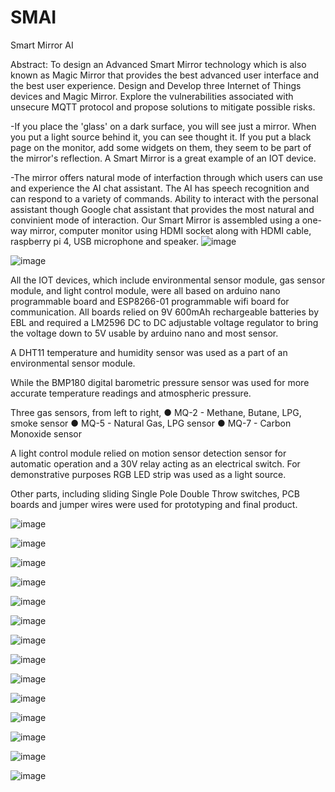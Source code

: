 # SMAI
Smart Mirror AI

Abstract: To design an Advanced Smart Mirror technology which is also known as Magic Mirror that provides the best advanced user interface and the best user experience. Design and Develop three Internet of Things devices and Magic Mirror. Explore the vulnerabilities associated with unsecure MQTT protocol and propose solutions to mitigate possible risks.

-If you place the 'glass' on a dark surface, you will see just a mirror. When you put a light source behind it, you can see thought it. If you put a black page on the monitor, add some widgets on them, they seem to be part of the mirror's reflection. A Smart Mirror is a great example of an IOT device.

-The mirror offers natural mode of interfaction through which users can use and experience the AI chat assistant. The AI has speech recognition and can respond to a variety of commands. Ability to interact with the personal assistant though Google chat assistant that provides the most natural and convinient mode of interaction. Our Smart Mirror is assembled using a one-way mirror, computer monitor using HDMI socket along with HDMI cable, raspberry pi 4, USB microphone and speaker.
![image](https://user-images.githubusercontent.com/69605343/105234810-a9810300-5b39-11eb-800a-ffb023290a20.png)

![image](https://user-images.githubusercontent.com/69605343/105235659-dfbe8280-5b39-11eb-8171-dc7a71d9d70b.png)

All the IOT devices, which include environmental sensor module, gas sensor module, and light control module, were all based on arduino nano programmable board and ESP8266-01 programmable wifi board for communication.
All boards relied on 9V 600mAh rechargeable batteries by EBL and required a LM2596 DC to DC adjustable voltage regulator to bring the voltage down to 5V usable by arduino nano and most sensor.

A DHT11 temperature and humidity sensor was used as a part of an environmental sensor module.

While the BMP180 digital barometric pressure sensor was used for more accurate temperature readings and atmospheric pressure.

Three gas sensors, from left to right, 
●	MQ-2 - Methane, Butane, LPG, smoke sensor
●	MQ-5 - Natural Gas, LPG sensor
●	MQ-7 - Carbon Monoxide sensor

A light control module relied on motion sensor detection sensor for automatic operation and a 30V relay acting as an electrical switch. For demonstrative purposes RGB LED strip was used as a light source.

Other parts, including sliding Single Pole Double Throw switches, PCB boards and jumper wires were used for prototyping and final product.  

![image](https://user-images.githubusercontent.com/69605343/105239344-cbc75080-5b3a-11eb-9002-553c0a45778a.png)

![image](https://user-images.githubusercontent.com/69605343/105239396-cf5ad780-5b3a-11eb-9d63-1c7c1a71b9fb.png)

![image](https://user-images.githubusercontent.com/69605343/105239463-d2ee5e80-5b3a-11eb-9ef4-3b49e9bad6fb.png)

![image](https://user-images.githubusercontent.com/69605343/105239524-d71a7c00-5b3a-11eb-9862-83fa6f3330cb.png)

![image](https://user-images.githubusercontent.com/69605343/105239611-dc77c680-5b3a-11eb-80f2-2a33e9ce3a95.png)

![image](https://user-images.githubusercontent.com/69605343/105239673-e0a3e400-5b3a-11eb-8047-ec8c5eb89b14.png)

![image](https://user-images.githubusercontent.com/69605343/105239790-e7caf200-5b3a-11eb-82b2-5ff0ff7feafe.png)

![image](https://user-images.githubusercontent.com/69605343/105239830-eb5e7900-5b3a-11eb-80f7-9caae7e15c8f.png)

![image](https://user-images.githubusercontent.com/69605343/105239884-ef8a9680-5b3a-11eb-8af8-38657622f40c.png)

![image](https://user-images.githubusercontent.com/69605343/105239951-f44f4a80-5b3a-11eb-95ce-83270b0cdb14.png)

![image](https://user-images.githubusercontent.com/69605343/105240015-f7e2d180-5b3a-11eb-936c-4a066660ac77.png)

![image](https://user-images.githubusercontent.com/69605343/105240083-fc0eef00-5b3a-11eb-813f-ab1cbf60d88b.png)

![image](https://user-images.githubusercontent.com/69605343/105240160-003b0c80-5b3b-11eb-8358-884bf9816aa3.png)

![image](https://user-images.githubusercontent.com/69605343/105241317-7dff1800-5b3b-11eb-8d89-7ad5d86b27fb.png)




